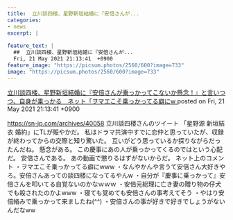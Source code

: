 ```yaml
---
title:  立川談四楼、星野新垣結婚に『安倍さんが...
categories:
- news
excerpt: |
  
feature_text: |
  ##  立川談四楼、星野新垣結婚に『安倍さんが...
  Fri, 21 May 2021 21:13:41  +0900
feature_image: "https://picsum.photos/2560/600?image=733"
image: "https://picsum.photos/2560/600?image=733"
---
```


[ 立川談四楼、星野新垣結婚に『安倍さんが乗っかってこないか懸念！』と言いつつ、自身が乗っかる　ネット「ヲマエこそ乗っかってる癖にw  ](https://hayabusa9.5ch.net/test/read.cgi/mnewsplus/1621599221/)
posted on Fri, 21 May 2021 21:13:41  +0900

<!--more-->

https://sn-jp.com/archives/40058 立川談四楼さんのツイート 「星野源 新垣結衣 婚約」にTLが賑やかだ。 私はドラマ共演中すでに恋仲と思っていたが、収録が終わってからの交際と知り驚いた。 互いがどう思っているか探りながらだったんだね。 懸念がある。 この慶事にあの人が乗っかってくるのではという心配だ。 安倍さんである。 あの動画で懲りるはずがないからだ。 ネット上のコメント ・ヲマエこそ乗っかってる癖にwww ・なんやかんや言うて安倍さん大好きやろ。安倍さんあっての談四楼になってるやんw ・自分が『慶事に乗っかって』安倍さんを叩いてる自覚ないのかなｗｗｗ ・安倍元総理に亡き妻の贈り物の仔犬でも殺されたのかよwww ・寝ても覚めても安倍さんの事考えてそう ・やはり安倍絡みで乗っかって来ましたね(^^) ・安倍さんの事が好きで好きでしょうがないんだなww
